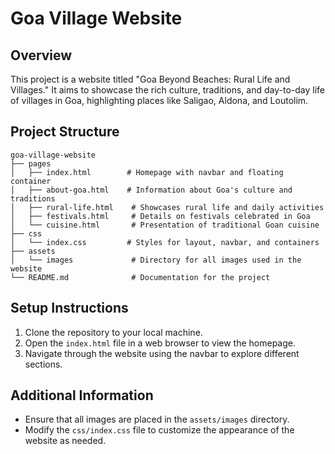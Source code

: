 # Goa Village Website

## Overview
This project is a website titled "Goa Beyond Beaches: Rural Life and Villages." It aims to showcase the rich culture, traditions, and day-to-day life of villages in Goa, highlighting places like Saligao, Aldona, and Loutolim.

## Project Structure
```
goa-village-website
├── pages
│   ├── index.html        # Homepage with navbar and floating container 
│   ├── about-goa.html    # Information about Goa's culture and traditions
│   ├── rural-life.html    # Showcases rural life and daily activities
│   ├── festivals.html     # Details on festivals celebrated in Goa
│   └── cuisine.html       # Presentation of traditional Goan cuisine 
├── css
│   └── index.css         # Styles for layout, navbar, and containers
├── assets
│   └── images             # Directory for all images used in the website
└── README.md              # Documentation for the project 
```

## Setup Instructions
1. Clone the repository to your local machine. 
2. Open the `index.html` file in a web browser to view the homepage. 
3. Navigate through the website using the navbar to explore different sections. 

## Additional Information
- Ensure that all images are placed in the `assets/images` directory.
- Modify the `css/index.css` file to customize the appearance of the website as needed.

